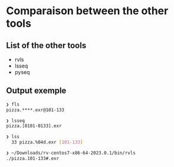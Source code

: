 # Comparaison between the other tools

## List of the other tools

- rvls
- lsseq
- pyseq

## Output exemple

```bash
❯ fls
pizza.****.exr@101-133

❯ lsseq
pizza.[0101-0133].exr

❯ lss
  33 pizza.%04d.exr [101-133]

❯ ~/Downloads/rv-centos7-x86-64-2023.0.1/bin/rvls
./pizza.101-133#.exr
```